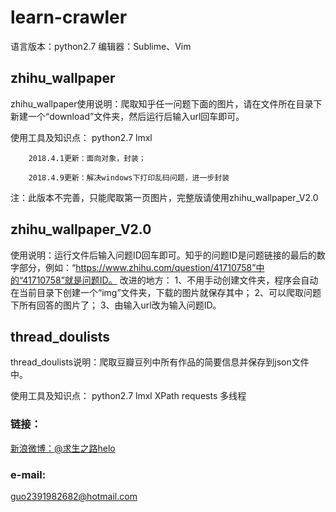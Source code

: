 # learn-crawler

语言版本：python2.7
编辑器：Sublime、Vim


## zhihu_wallpaper

zhihu_wallpaper使用说明：爬取知乎任一问题下面的图片，请在文件所在目录下新建一个“download”文件夹，然后运行后输入url回车即可。

使用工具及知识点：
python2.7
lmxl


		2018.4.1更新：面向对象，封装；

		2018.4.9更新：解决windows下打印乱码问题，进一步封装	
注：此版本不完善，只能爬取第一页图片，完整版请使用zhihu_wallpaper_V2.0

## zhihu_wallpaper_V2.0

使用说明：运行文件后输入问题ID回车即可。知乎的问题ID是问题链接的最后的数字部分，例如：“https://www.zhihu.com/question/41710758”中的“41710758”就是问题ID。
改进的地方：
		1、不用手动创建文件夹，程序会自动在当前目录下创建一个“img”文件夹，下载的图片就保存其中；
		2、可以爬取问题下所有回答的图片了；
		3、由输入url改为输入问题ID。



## thread_doulists

thread_doulists说明：爬取豆瓣豆列中所有作品的简要信息并保存到json文件中。

使用工具及知识点：
python2.7
lmxl
XPath
requests
多线程




### 链接：
[新浪微博：@求生之路helo](https://weibo.com/thishelo)
    
### e-mail:
guo2391982682@hotmail.com

